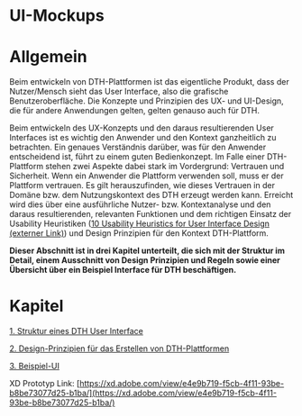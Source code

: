 
# UI-Mockups

# Allgemein

Beim entwickeln von DTH-Plattformen ist das eigentliche Produkt, dass der Nutzer/Mensch sieht das User Interface, also die grafische Benutzeroberfläche. Die Konzepte und Prinzipien des UX- und UI-Design, die für andere Anwendungen gelten, gelten genauso auch für DTH.

Beim entwickeln des UX-Konzepts und den daraus resultierenden User Interfaces ist es wichtig den Anwender und den Kontext ganzheitlich zu betrachten. Ein genaues Verständnis darüber, was für den Anwender entscheidend ist, führt zu einem guten Bedienkonzept. Im Falle einer DTH-Plattform stehen zwei Aspekte dabei stark im Vordergrund: Vertrauen und Sicherheit. Wenn ein Anwender die Plattform verwenden soll, muss er der Plattform vertrauen. Es gilt herauszufinden, wie dieses Vertrauen in der Domäne bzw. dem Nutzungskontext des DTH erzeugt werden kann. Erreicht wird dies über eine ausführliche Nutzer- bzw. Kontextanalyse und den daraus resultierenden, relevanten Funktionen und dem richtigen Einsatz der Usability Heuristiken ([10 Usability Heuristics for User Interface Design (externer Link)](https://www.nngroup.com/articles/ten-usability-heuristics/)) und Design Prinzipien für den Kontext DTH-Plattform.

  

**Dieser Abschnitt ist in drei Kapitel unterteilt, die sich mit der Struktur im Detail, einem Ausschnitt von Design Prinzipien und Regeln sowie einer Übersicht über ein Beispiel Interface für DTH beschäftigen.**

# Kapitel

[1. Struktur eines DTH User Interface](1.%20Struktur%20eines%20DTH%20User%20Interface)

[2. Design-Prinzipien für das Erstellen von DTH-Plattformen](2.%20Design-Prinzipien%20f%C3%BCr%20das%20Erstellen%20von%20DTH-Plattformen)

[3. Beispiel-UI](3.%20Beispiel-UI)
 

XD Prototyp Link:  [https://xd.adobe.com/view/e4e9b719-f5cb-4f11-93be-b8be73077d25-b1ba/](https://xd.adobe.com/view/e4e9b719-f5cb-4f11-93be-b8be73077d25-b1ba/)